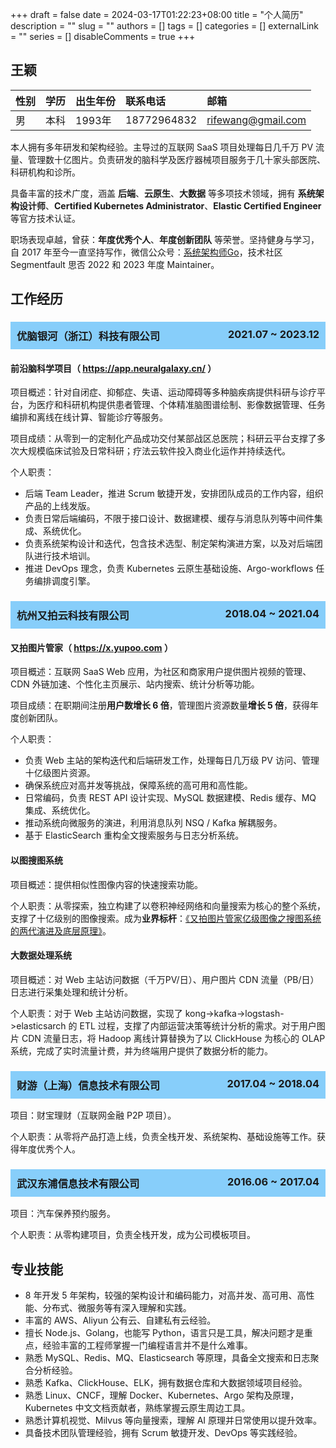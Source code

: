 +++
draft = false
date = 2024-03-17T01:22:23+08:00
title = "个人简历"
description = ""
slug = ""
authors = []
tags = []
categories = []
externalLink = ""
series = []
disableComments = true
+++


## 王颖

| 性别 | 学历 | 出生年份 | 联系电话     | 邮箱             |
|:---- |:---- |:-------- |:------------ |:---------------- |
| 男   | 本科 | 1993年   | 18772964832  | rifewang@gmail.com |

本人拥有多年研发和架构经验。主导过的互联网 SaaS 项目处理每日几千万 PV 流量、管理数十亿图片。负责研发的脑科学及医疗器械项目服务于几十家头部医院、科研机构和诊所。

具备丰富的技术广度，涵盖 **后端**、**云原生**、**大数据** 等多项技术领域，拥有 **系统架构设计师**、**Certified Kubernetes Administrator**、**Elastic Certified Engineer** 等官方技术认证。

职场表现卓越，曾获：**年度优秀个人**、**年度创新团队** 等荣誉。坚持健身与学习，自 2017 年至今一直坚持写作，微信公众号：[系统架构师Go](https://raw.githubusercontent.com/RifeWang/images/master/qrcode.jpg)，技术社区 Segmentfault 思否 2022 和 2023 年度 Maintainer。

## 工作经历

<h3 style="background-color: #87CEFA; padding: 10px;">
  优脑银河（浙江）科技有限公司
  <span style="float: right;">2021.07 ~ 2023.12</span>
</h3>

#### 前沿脑科学项目（ https://app.neuralgalaxy.cn/ ）

项目概述：针对自闭症、抑郁症、失语、运动障碍等多种脑疾病提供科研与诊疗平台，为医疗和科研机构提供患者管理、个体精准脑图谱绘制、影像数据管理、任务编排和离线在线计算、智能诊疗等服务。

项目成绩：从零到一的定制化产品成功交付某部战区总医院；科研云平台支撑了多次大规模临床试验及日常科研；疗法云软件投入商业化运作并持续迭代。

个人职责：
- 后端 Team Leader，推进 Scrum 敏捷开发，安排团队成员的工作内容，组织产品的上线发版。
- 负责日常后端编码，不限于接口设计、数据建模、缓存与消息队列等中间件集成、系统优化。
- 负责系统架构设计和迭代，包含技术选型、制定架构演进方案，以及对后端团队进行技术培训。
- 推进 DevOps 理念，负责 Kubernetes 云原生基础设施、Argo-workflows 任务编排调度引擎。

<h3 style="background-color: #87CEFA; padding: 10px;">
  杭州又拍云科技有限公司
  <span style="float: right;">2018.04 ~ 2021.04</span>
</h3>

#### 又拍图片管家（ https://x.yupoo.com ）
项目概述：互联网 SaaS Web 应用，为社区和商家用户提供图片视频的管理、CDN 外链加速、个性化主页展示、站内搜索、统计分析等功能。

项目成绩：在职期间注册**用户数增长 6 倍**，管理图片资源数量**增长 5 倍**，获得年度创新团队。

个人职责：
- 负责 Web 主站的架构迭代和后端研发工作，处理每日几万级 PV 访问、管理十亿级图片资源。
- 确保系统应对高并发等挑战，保障系统的高可用和高性能。
- 日常编码，负责 REST API 设计实现、MySQL 数据建模、Redis 缓存、MQ 集成、系统优化。
- 推动系统向微服务的演进，利用消息队列 NSQ / Kafka 解耦服务。
- 基于 ElasticSearch 重构全文搜索服务与日志分析系统。

#### 以图搜图系统
项目概述：提供相似性图像内容的快速搜索功能。

个人职责：从零探索，独立构建了以卷积神经网络和向量搜索为核心的整个系统，支撑了十亿级别的图像搜索。成为**业界标杆**：[《又拍图片管家亿级图像之搜图系统的两代演进及底层原理》](https://segmentfault.com/a/1190000022842774)。

#### 大数据处理系统
项目概述：对 Web 主站访问数据（千万PV/日）、用户图片 CDN 流量（PB/日）日志进行采集处理和统计分析。

个人职责：对于 Web 主站访问数据，实现了 kong->kafka->logstash->elasticsarch 的 ETL 过程，支撑了内部运营决策等统计分析的需求。对于用户图片 CDN 流量日志，将 Hadoop 离线计算替换为了以 ClickHouse 为核心的 OLAP 系统，完成了实时流量计费，并为终端用户提供了数据分析的能力。

<h3 style="background-color: #87CEFA; padding: 10px;">
  财游（上海）信息技术有限公司
  <span style="float: right;">2017.04 ~ 2018.04</span>
</h3>

项目：财宝理财（互联网金融 P2P 项目）。

个人职责：从零将产品打造上线，负责全栈开发、系统架构、基础设施等工作。获得年度优秀个人。

<h3 style="background-color: #87CEFA; padding: 10px;">
  武汉东浦信息技术有限公司
  <span style="float: right;">2016.06 ~ 2017.04</span>
</h3>

项目：汽车保养预约服务。

个人职责：从零构建项目，负责全栈开发，成为公司模板项目。

## 专业技能

- 8 年开发 5 年架构，较强的架构设计和编码能力，对高并发、高可用、高性能、分布式、微服务等有深入理解和实践。
- 丰富的 AWS、Aliyun 公有云、自建私有云经验。
- 擅长 Node.js、Golang，也能写 Python，语言只是工具，解决问题才是重点，经验丰富的工程师掌握一门编程语言并不是什么难事。
- 熟悉 MySQL、Redis、MQ、Elasticsearch 等原理，具备全文搜索和日志聚合分析经验。
- 熟悉 Kafka、ClickHouse、ELK，拥有数据仓库和大数据领域项目经验。
- 熟悉 Linux、CNCF，理解 Docker、Kubernetes、Argo 架构及原理，Kubernetes 中文文档贡献者，熟练掌握云原生周边工具。
- 熟悉计算机视觉、Milvus 等向量搜索，理解 AI 原理并日常使用以提升效率。
- 具备技术团队管理经验，拥有 Scrum 敏捷开发、DevOps 等实践经验。

